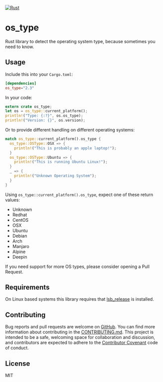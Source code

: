 [![Rust](https://github.com/schultyy/os_type/actions/workflows/rust.yml/badge.svg)](https://github.com/schultyy/os_type/actions/workflows/rust.yml)

# os_type
Rust library to detect the operating system type, because sometimes you need to know.

## Usage

Include this into your `Cargo.toml`:

```toml
[dependencies]
os_type="2.3"
```

In your code:

```rust
extern crate os_type;
let os = os_type::current_platform();
println!("Type: {:?}", os.os_type);
println!("Version: {}", os.version);
```

Or to provide different handling on different operating systems:

```rust
match os_type::current_platform().os_type {
  os_type::OSType::OSX => {
    println!("This is probably an apple laptop!");
  }
  os_type::OSType::Ubuntu => {
    println!("This is running Ubuntu Linux!");
  }
  _ => {
    println!("Unknown Operating System");
  }
}
```


Using `os_type::current_platform().os_type`, expect one of these return values:

- Unknown
- Redhat
- CentOS
- OSX
- Ubuntu
- Debian
- Arch
- Manjaro
- Alpine
- Deepin

If you need support for more OS types, please consider opening a Pull Request.

## Requirements

On Linux based systems this library requires that [lsb_release](http://refspecs.linuxbase.org/LSB_2.0.1/LSB-PDA/LSB-PDA/lsbrelease.html) is installed.

## Contributing

Bug reports and pull requests are welcome on [GitHub](https://github.com/schultyy/os_type).
You can find more information about contributing in the [CONTRIBUTING.md](https://github.com/schultyy/os_type/blob/master/CONTRIBUTING.md).
This project is intended to be a safe, welcoming space for collaboration and discussion, and contributors are expected to adhere to the [Contributor Covenant](http://contributor-covenant.org/version/1/4/) code of conduct.

## License

MIT
